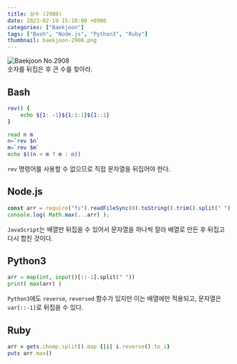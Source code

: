 ```yaml
---
title: 상수 (2908)
date: 2023-02-19 15:10:00 +0900
categories: ["Baekjoon"]
tags: ["Bash", "Node.js", "Python3", "Ruby"]
thumbnail: baekjoon-2908.png
---
```


![Baekjoon No.2908](baekjoon-2908.png)  
숫자를 뒤집은 후 큰 수를 찾아라.

## Bash
```bash
rev() {
	echo ${1: -1}${1:1:1}${1::1}
}

read n m
n=`rev $n`
m=`rev $m`
echo $((n < m ? m : n))
```
`rev` 명령어를 사용할 수 없으므로 직접 문자열을 뒤집어야 한다.

## Node.js
```javascript
const arr = require("fs").readFileSync(0).toString().trim().split(" ").map(x => x.split("").reverse().join("")*1);
console.log( Math.max(...arr) );
```
`JavaScript`는 배열만 뒤집을 수 있어서 문자열을 하나씩 잘라 배열로 만든 후 뒤집고 다시 합친 것이다.

## Python3
```python
arr = map(int, input()[::-1].split(" "))
print( max(arr) )
```
`Python3`에도 `reverse`, `reversed` 함수가 있지만 이는 배열에만 적용되고, 문자열은 `var[::-1]`로 뒤집을 수 있다.

## Ruby
```ruby
arr = gets.chomp.split().map {|i| i.reverse().to_i}
puts arr.max()
```

